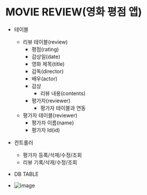
# MOVIE REVIEW(영화 평점 앱)

- 테이블
    - 리뷰 테이블(review)
        - 평점(rating)
        - 감상일(date)
        - 영화 제목(title)
        - 감독(director)
        - 배우(actor)
        - 감상
            - 리뷰 내용(contents)
        - 평가자(reviewer)
            - 평가자 테이블과 연동
    - 평가자 테이블(reviewer)
        - 평가자 이름(name)
        - 평가자 Id(id)
- 컨트롤러
    - 평가자 등록/삭제/수정/조회
    - 리뷰 기록/삭제/수정/조회
    
- DB TABLE
- ![image](https://user-images.githubusercontent.com/73684562/167462906-dbc6e51f-242d-4b2c-806c-213f50190302.png)
